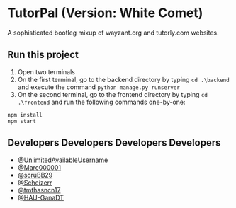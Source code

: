 
# TutorPal (Version: White Comet)

A sophisticated bootleg mixup of wayzant.org and tutorly.com websites.


## Run this project

1. Open two terminals
2. On the first terminal, go to the backend directory by typing ```cd .\backend``` and execute the command ```python manage.py runserver```
3. On the second terminal, go to the frontend directory by typing ```cd .\frontend``` and run the following commands one-by-one:
```
npm install
npm start
```


    
## Developers Developers Developers Developers

- [@UnlimitedAvailableUsername](https://github.com/UnlimitedAvailableUsername)
- [@Marc000001](https://github.com/Marc000001)
- [@scruBB29](https://github.com/scruBB29)
- [@Scheizerr](https://github.com/Scheizerr)
- [@tmthasncn17](https://github.com/tmthasncn17)
- [@HAU-GanaDT](https://github.com/HAU-GanaDT)

